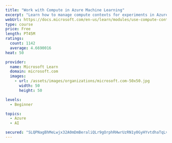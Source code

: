 ```yaml
---
title: "Work with Compute in Azure Machine Learning"
excerpt: "Learn how to manage compute contexts for experiments in Azure Machine Learning."
webUrl: https://docs.microsoft.com/en-us/learn/modules/use-compute-contexts-in-aml/
type: course
price: Free
length: PT45M
ratings:
  count: 1142
  average: 4.6690016
heat: 50

provider:
  name: Microsoft Learn
  domain: microsoft.com
  images:
    - url: /assets/images/organizations/microsoft.com-50x50.jpg
      width: 50
      height: 50

levels:
  - Beginner

topics:
  - Azure
  - AI

secured: "SLQPNagBhMeLwjx32A0mDmBeraliQLr9gOrphRHwrUzRN1y0GyHYvtdhaTqLvTFGNIFE78pxWXZt1o9c3V7W/R2tmVlR7+nKAoNIc04FH2cWcYUajmDyahvFOzIZfyuxiDPKBObcUzd69wzG0kzLygMQrCmRNUuC1Hk+eNTe+T46sQPx5TMVTnbsUg88uWl2qOycGbQwvL5uqMwZX2s90x1j3OegEafEh7CMILhueq8bACY2f3AmUzSrrqmLW/VhKFg20csNTSL6G82m/rAT1sVYciHylSOdaiN0WsRPVo3H1lkLh4DOtc/vBLUhWFEx+fGQjfnjqP0ZpBq8nMEn5UHP2iz2TIT4qOk4sY/47lFJcTXRjFyQEAbWE+gLMrqLdtw8Qnux+iYV2XmoJ14LPUNermUoSYuk8rfLEF7eklM=;yRu6DTaERc2kmtiEQC8fTQ=="
---
```


